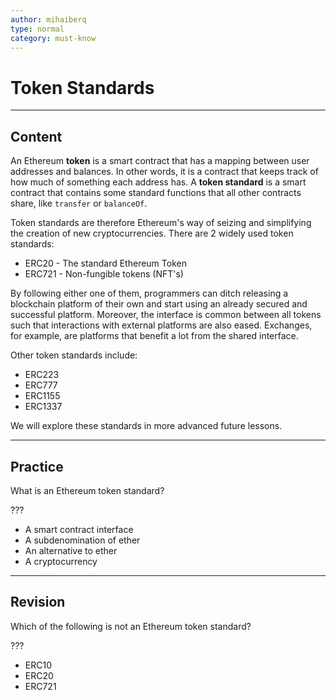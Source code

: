 ```yaml
---
author: mihaiberq
type: normal
category: must-know
---
```


# Token Standards


---

## Content

An Ethereum **token** is a smart contract that has a mapping between user addresses and balances. In other words, it is a contract that keeps track of how much of something each address has. A **token standard** is a smart contract that contains some standard functions that all other contracts share, like `transfer` or `balanceOf`.

Token standards are therefore Ethereum's way of seizing and simplifying the creation of new cryptocurrencies. There are 2 widely used token standards:

- ERC20 - The standard Ethereum Token
- ERC721 - Non-fungible tokens (NFT's)
             	

By following either one of them, programmers can ditch releasing a blockchain platform of their own and start using an already secured and successful platform. Moreover, the interface is common between all tokens such that interactions with external platforms are also eased. Exchanges, for example, are platforms that benefit a lot from the shared interface.

Other token standards include:

- ERC223
- ERC777
- ERC1155
- ERC1337

We will explore these standards in more advanced future lessons.


---

## Practice

What is an Ethereum token standard?

???

- A smart contract interface
- A subdenomination of ether
- An alternative to ether
- A cryptocurrency


---

## Revision

Which of the following is not an Ethereum token standard?

???

- ERC10
- ERC20
- ERC721
